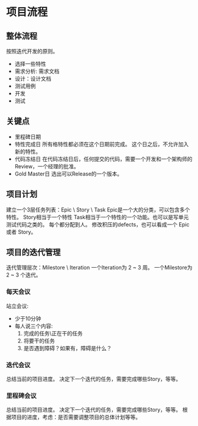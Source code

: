 # 项目流程

## 整体流程

按照迭代开发的原则。
- 选择一些特性
- 需求分析: 需求文档
- 设计：设计文档
- 测试用例
- 开发
- 测试

## 关键点
- 里程碑日期
- 特性完成日
  所有格特性都必须在这个日期前完成。
  这个日之后，不允许加入新的特性。
- 代码冻结日
  在代码冻结日后，任何提交的代码，需要一个开发和一个架构师的Review，一个经理的批准。
- Gold Master日
  选出可以Release的一个版本。

## 项目计划
建立一个3层任务列表：Epic \ Story \ Task
Epic是一个大的分类，可以包含多个特性。
Story相当于一个特性
Task相当于一个特性的一个功能。也可以是写单元测试代码之类的。
每个都分配到人。
修改积压的defects，也可以看成一个 Epic 或者 Story。

## 项目的迭代管理
迭代管理层次：Milestore \ Iteration
一个Iteration为 2 ~ 3 周。
一个Milestore为 2 ~ 3 个迭代。

### 每天会议
站立会议:
- 少于10分钟
- 每人说三个内容:
  1. 完成的任务\正在干的任务
  2. 将要干的任务
  3. 是否遇到障碍？如果有，障碍是什么？

### 迭代会议
总结当前的项目进度。
决定下一个迭代的任务，需要完成哪些Story，等等。

### 里程碑会议
总结当前的项目进度。
决定下一个迭代的任务，需要完成哪些Story，等等。
根据项目的进度，考虑：是否需要调整项目的总体计划等等。